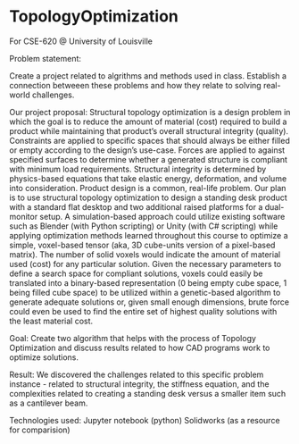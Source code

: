 # TopologyOptimization

For CSE-620 @ University of Louisville

Problem statement: 

Create a project related to algrithms and methods used in class. Establish a connection betweeen these problems and how they relate to solving real-world challenges. 

Our project proposal: 
Structural topology optimization is a design problem in which the goal is to reduce the amount of material (cost) required to build a product while maintaining that product’s overall structural integrity (quality).  Constraints are applied to specific spaces that should always be either filled or empty according to the design’s use-case.  Forces are applied to against specified surfaces to determine whether a generated structure is compliant with minimum load requirements.  Structural integrity is determined by physics-based equations that take elastic energy, deformation, and volume into consideration.  Product design is a common, real-life problem.  Our plan is to use structural topology optimization to design a standing desk product with a standard flat desktop and two additional raised platforms for a dual-monitor setup.  A simulation-based approach could utilize existing software such as Blender (with Python scripting) or Unity (with C# scripting) while applying optimization methods learned throughout this course to optimize a simple, voxel-based tensor (aka, 3D cube-units version of a pixel-based matrix).  The number of solid voxels would indicate the amount of material used (cost) for any particular solution.  Given the necessary parameters to define a search space for compliant solutions, voxels could easily be translated into a binary-based representation (0 being empty cube space, 1 being filled cube space) to be utilized within a genetic-based algorithm to generate adequate solutions or, given small enough dimensions, brute force could even be used to find the entire set of highest quality solutions with the least material cost.

Goal: 
Create two algorithm that helps with the process of Topology Optimization and discuss results related to how CAD programs work to optimize solutions.

Result: 
We discovered the challenges related to this specific problem instance - related to structural integrity, the stiffness equation, and the complexities related to creating a standing desk versus a smaller item such as a cantilever beam. 

Technologies used: 
Jupyter notebook (python)
Solidworks (as a resource for comparision)
